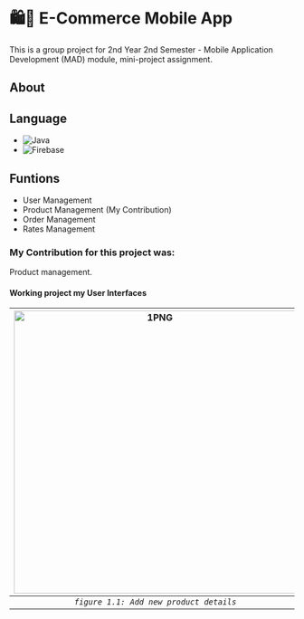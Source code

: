 # 🛍🛒 E-Commerce Mobile App
This is a group project for 2nd Year 2nd Semester - Mobile Application Development (MAD) module, mini-project assignment. 
## About
## Language 
* ![Java](https://img.shields.io/badge/Language-Java-brown)
* ![Firebase](https://img.shields.io/badge/Databse-Firebase-yellow)
## Funtions
* User Management
* Product Management (My Contribution)
* Order Management 
* Rates Management
### My Contribution for this project was:
Product management.

#### Working project my User Interfaces

  | <img width=500 alt="1PNG" src="https://user-images.githubusercontent.com/57215584/97003224-be5cf300-1558-11eb-8e23-0de5cb569482.png"> |<img  width=500 alt="2PNG" a src="https://user-images.githubusercontent.com/57215584/97003235-c4eb6a80-1558-11eb-8145-7687bafb9a5f.png">  | <img width=500 alt="1PNG" src="https://user-images.githubusercontent.com/57215584/97003241-c87ef180-1558-11eb-9e19-cf5dc5c33674.png"> |<img  width=500 alt="2PNG" a src="https://user-images.githubusercontent.com/57215584/97003250-cc127880-1558-11eb-84df-dde004b34195.png"> | <img width=500 alt="1PNG" src="https://user-images.githubusercontent.com/57215584/97003258-d03e9600-1558-11eb-936b-a782468a19af.png"> |<img  width=500 alt="2PNG" a src="https://user-images.githubusercontent.com/57215584/97003275-d5034a00-1558-11eb-91fb-01a82d9a6889.png">
|:--:|:--:|:--:|:--:|:--:|:--:|
| *`figure 1.1: Add new product details`* | *`figure 1.2: Admin View`* | *`figure 1.3: Update product details`* |*`figure 1.4: Delete Product`* |*`figure 1.5: Customer View`* |*`figure 1.6: Product more details`* |

